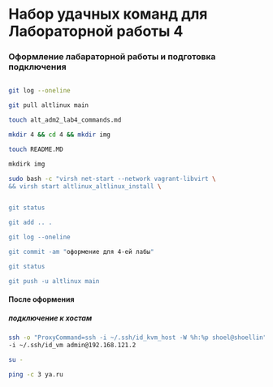 # Набор удачных команд для Лабораторной работы 4

### Оформление лабараторной работы и подготовка подключения
```bash

git log --oneline

git pull altlinux main

touch alt_adm2_lab4_commands.md

mkdir 4 && cd 4 && mkdir img

touch README.MD

mkdirk img

sudo bash -c "virsh net-start --network vagrant-libvirt \
&& virsh start altlinux_altlinux_install \


git status

git add .. .

git log --oneline

git commit -am "оформение для 4-ей лабы"

git status

git push -u altlinux main
```
#### После оформения
##### подключение к хостам
```bash
ssh -o "ProxyCommand=ssh -i ~/.ssh/id_kvm_host -W %h:%p shoel@shoellin" \
-i ~/.ssh/id_vm admin@192.168.121.2

su -

ping -c 3 ya.ru
```
